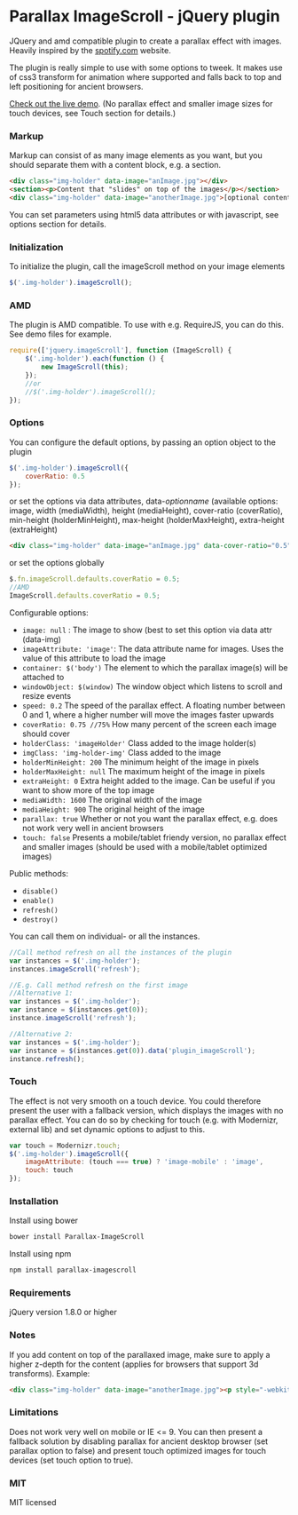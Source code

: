 # Parallax ImageScroll - jQuery plugin

JQuery and amd compatible plugin to create a parallax effect with images. Heavily inspired by the [spotify.com](https://www.spotify.com) website.

The plugin is really simple to use with some options to tweek. It makes use of css3 transform for animation where supported and falls back to top and left positioning for ancient browsers.

[Check out the live demo](http://codepen.io/pederan/full/Hheuy). (No parallax effect and smaller image sizes for touch devices, see Touch section for details.)

### Markup

Markup can consist of as many image elements as you want, but you should separate them with a content block, e.g. a section.

```html
<div class="img-holder" data-image="anImage.jpg"></div>
<section><p>Content that "slides" on top of the images</p></section>
<div class="img-holder" data-image="anotherImage.jpg">[optional content to be displayed on top of the images]</div>
```

You can set parameters using html5 data attributes or with javascript, see options section for details.

### Initialization

To initialize the plugin, call the imageScroll method on your image elements
```javascript
$('.img-holder').imageScroll();
```

### AMD

The plugin is AMD compatible. To use with e.g. RequireJS, you can do this. See demo files for example.
```javascript
require(['jquery.imageScroll'], function (ImageScroll) {
    $('.img-holder').each(function () {
        new ImageScroll(this);
    });
    //or
    //$('.img-holder').imageScroll();
});
```

### Options

You can configure the default options, by passing an option object to the plugin
```javascript
$('.img-holder').imageScroll({
    coverRatio: 0.5
});
```

or set the options via data attributes, data-*optionname* (available options: image, width (mediaWidth), height (mediaHeight), cover-ratio (coverRatio), min-height (holderMinHeight), max-height (holderMaxHeight), extra-height (extraHeight)
```html
<div class="img-holder" data-image="anImage.jpg" data-cover-ratio="0.5"></div>
```

or set the options globally
```javascript
$.fn.imageScroll.defaults.coverRatio = 0.5;
//AMD
ImageScroll.defaults.coverRatio = 0.5;
```

Configurable options:
* ```image: null``` : The image to show (best to set this option via data attr (data-img)
* ```imageAttribute: 'image'```: The data attribute name for images. Uses the value of this attribute to load the image
* ```container: $('body')``` The element to which the parallax image(s) will be attached to
* ```windowObject: $(window)``` The window object which listens to scroll and resize events
* ```speed: 0.2``` The speed of the parallax effect. A floating number between 0 and 1, where a higher number will move the images faster upwards
* ```coverRatio: 0.75 //75%``` How many percent of the screen each image should cover
* ```holderClass: 'imageHolder'``` Class added to the image holder(s)
* ```imgClass: 'img-holder-img'``` Class added to the image
* ```holderMinHeight: 200``` The minimum height of the image in pixels
* ```holderMaxHeight: null``` The maximum height of the image in pixels
* ```extraHeight: 0``` Extra height added to the image. Can be useful if you want to show more of the top image
* ```mediaWidth: 1600``` The original width of the image
* ```mediaHeight: 900``` The original height of the image
* ```parallax: true``` Whether or not you want the parallax effect, e.g. does not work very well in ancient browsers
* ```touch: false``` Presents a mobile/tablet friendy version, no parallax effect and smaller images (should be used with a mobile/tablet optimized images)

Public methods:
* ```disable()```
* ```enable()```
* ```refresh()```
* ```destroy()```

You can call them on individual- or all the instances.
```javascript
//Call method refresh on all the instances of the plugin
var instances = $('.img-holder');
instances.imageScroll('refresh');

//E.g. Call method refresh on the first image
//Alternative 1:
var instances = $('.img-holder');
var instance = $(instances.get(0));
instance.imageScroll('refresh');

//Alternative 2:
var instances = $('.img-holder');
var instance = $(instances.get(0)).data('plugin_imageScroll');
instance.refresh();

```

### Touch

The effect is not very smooth on a touch device. You could therefore present the user with a fallback version, which displays the images with no parallax effect. You can do so by checking for touch (e.g. with Modernizr, external lib) and set dynamic options to adjust to this.
```javascript
var touch = Modernizr.touch;
$('.img-holder').imageScroll({
    imageAttribute: (touch === true) ? 'image-mobile' : 'image',
    touch: touch
});
```

### Installation

Install using bower
```sh
bower install Parallax-ImageScroll
```

Install using npm
```sh
npm install parallax-imagescroll
```

### Requirements

jQuery version 1.8.0 or higher

### Notes

If you add content on top of the parallaxed image, make sure to apply a higher z-depth for the content (applies for browsers that support 3d transforms).
Example:

```html
<div class="img-holder" data-image="anotherImage.jpg"><p style="-webkit-transform: translateZ(1px)">Hello world!</p></div>
```

### Limitations

Does not work very well on mobile or IE <= 9. You can then present a fallback solution by disabling parallax for ancient desktop browser (set parallax option to false) and present touch optimized images for touch devices (set touch option to true).

### MIT

MIT licensed
